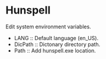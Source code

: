 # Hunspell

Edit system environment variables.
- LANG :: Default language (en_US). 
- DicPath :: Dictonary directory path.
- Path :: Add hunspell.exe location.
